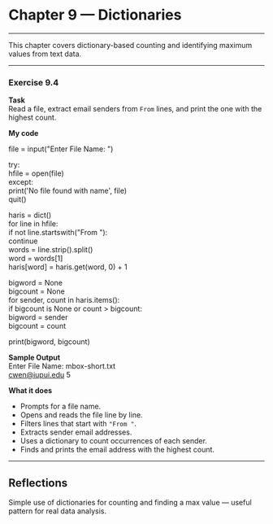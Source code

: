 # Chapter 9  — Dictionaries

---

This chapter covers dictionary-based counting and identifying maximum values from text data.

---

### Exercise 9.4

**Task**  
Read a file, extract email senders from `From` lines, and print the one with the highest count.

**My code**

file = input("Enter File Name: ")  

try:  
    hfile = open(file)  
except:  
    print('No file found with name', file)  
    quit()  

haris = dict()  
for line in hfile:  
    if not line.startswith("From "):  
        continue  
    words = line.strip().split()  
    word = words[1]  
    haris[word] = haris.get(word, 0) + 1  

bigword = None  
bigcount = None  
for sender, count in haris.items():  
    if bigcount is None or count > bigcount:  
        bigword = sender  
        bigcount = count  

print(bigword, bigcount)

**Sample Output**  
Enter File Name: mbox-short.txt  
cwen@iupui.edu 5

**What it does**  
- Prompts for a file name.  
- Opens and reads the file line by line.  
- Filters lines that start with `"From "`.  
- Extracts sender email addresses.  
- Uses a dictionary to count occurrences of each sender.  
- Finds and prints the email address with the highest count.

---

## Reflections

Simple use of dictionaries for counting and finding a max value — useful pattern for real data analysis.